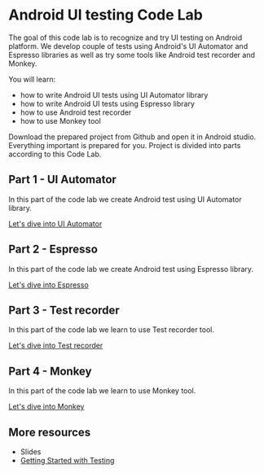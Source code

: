 # Android UI testing Code Lab

The goal of this code lab is to recognize and try UI testing on Android platform. We develop couple of tests using Android's UI Automator and Espresso libraries as well as try some tools like Android test recorder and Monkey.

You will learn:

* how to write Android UI tests using UI Automator library
* how to write Android UI tests using Espresso library
* how to use Android test recorder
* how to use Monkey tool

Download the prepared project from Github and open it in Android studio. Everything important is prepared for you. Project is divided into parts according to this Code Lab.

## Part 1 - UI Automator

In this part of the code lab we create Android test using UI Automator library.

[Let's dive into UI Automator](https://github.com/Janamou/android-testing-codelab/tree/master/01-uiautomator)

## Part 2 - Espresso

In this part of the code lab we create Android test using Espresso library.

[Let's dive into Espresso](https://github.com/Janamou/android-testing-codelab/tree/master/02-espresso)

## Part 3 - Test recorder

In this part of the code lab we learn to use Test recorder tool.

[Let's dive into Test recorder](https://github.com/Janamou/android-testing-codelab/tree/master/03-test-recorder)

## Part 4 - Monkey

In this part of the code lab we learn to use Monkey tool.

[Let's dive into Monkey](https://github.com/Janamou/android-testing-codelab/tree/master/04-monkey)

## More resources

* Slides
* [Getting Started with Testing](https://developer.android.com/training/testing/start/index.html)
